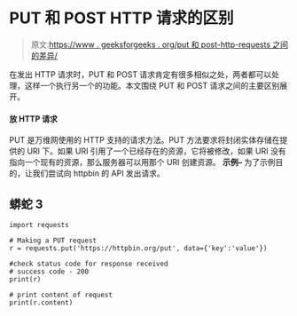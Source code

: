 # PUT 和 POST HTTP 请求的区别

> 原文:[https://www . geeksforgeeks . org/put 和 post-http-requests 之间的差异/](https://www.geeksforgeeks.org/diffrence-between-put-and-post-http-requests/)

在发出 HTTP 请求时，PUT 和 POST 请求肯定有很多相似之处，两者都可以处理，这样一个执行另一个的功能。本文围绕 PUT 和 POST 请求之间的主要区别展开。

#### 放 HTTP 请求

PUT 是万维网使用的 HTTP 支持的请求方法。PUT 方法要求将封闭实体存储在提供的 URI 下。如果 URI 引用了一个已经存在的资源，它将被修改，如果 URI 没有指向一个现有的资源，那么服务器可以用那个 URI 创建资源。
**示例–**
为了示例目的，让我们尝试向 httpbin 的 API 发出请求。

## 蟒蛇 3

```
import requests

# Making a PUT request
r = requests.put('https://httpbin.org/put', data={'key':'value'})

#check status code for response received
# success code - 200
print(r)

# print content of request
print(r.content)
```